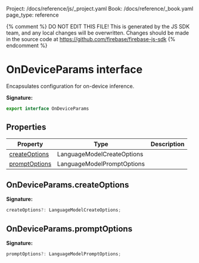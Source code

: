 Project: /docs/reference/js/_project.yaml
Book: /docs/reference/_book.yaml
page_type: reference

{% comment %}
DO NOT EDIT THIS FILE!
This is generated by the JS SDK team, and any local changes will be
overwritten. Changes should be made in the source code at
https://github.com/firebase/firebase-js-sdk
{% endcomment %}

# OnDeviceParams interface
Encapsulates configuration for on-device inference.

<b>Signature:</b>

```typescript
export interface OnDeviceParams 
```

## Properties

|  Property | Type | Description |
|  --- | --- | --- |
|  [createOptions](./ai.ondeviceparams.md#ondeviceparamscreateoptions) | LanguageModelCreateOptions |  |
|  [promptOptions](./ai.ondeviceparams.md#ondeviceparamspromptoptions) | LanguageModelPromptOptions |  |

## OnDeviceParams.createOptions

<b>Signature:</b>

```typescript
createOptions?: LanguageModelCreateOptions;
```

## OnDeviceParams.promptOptions

<b>Signature:</b>

```typescript
promptOptions?: LanguageModelPromptOptions;
```

